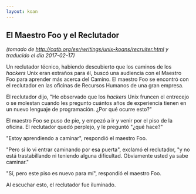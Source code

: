 ```yaml
---
layout: koan
---
```

## El Maestro Foo y el Reclutador
_(tomado de <http://catb.org/esr/writings/unix-koans/recruiter.html> y traducido el día 2017-02-17)_

Un reclutador técnico, habiendo descubierto que los caminos de los _hackers_ Unix
eran extraños para él, buscó una audiencia con el Maestro Foo para aprender más
acerca del Camino. El maestro Foo se encontró con el reclutador en las oficinas
de Recursos Humanos de una gran empresa.

El reclutador dijo, "He observado que los _hackers_ Unix fruncen el entrecejo o se
molestan cuando les pregunto cuántos años de experiencia tienen en un nuevo
lenguaje de programación. ¿Por qué ocurre esto?"

El maestro Foo se puso de pie, y empezó a ir y venir por el piso de la oficina.
El reclutador quedó perplejo, y le preguntó "¿qué hace?"

"Estoy aprendiendo a caminar", respondió el maestro Foo.

"Pero si lo vi entrar caminando por esa puerta", exclamó el reclutador, "y no
está trastabillando ni teniendo alguna dificultad. Obviamente usted ya sabe caminar."

"Sí, pero este piso es nuevo para mí", respondió el maestro Foo.

Al escuchar esto, el reclutador fue iluminado.
